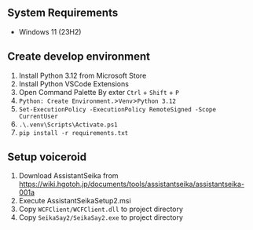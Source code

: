 ## System Requirements

- Windows 11 (23H2)

## Create develop environment

1. Install Python 3.12 from Microsoft Store
2. Install Python VSCode Extensions
3. Open Command Palette By exter `Ctrl` + `Shift` + `P`
4. `Python: Create Environment.`>`Venv`>`Python 3.12`
5. `Set-ExecutionPolicy -ExecutionPolicy RemoteSigned -Scope CurrentUser`
6. `.\.venv\Scripts\Activate.ps1`
7. `pip install -r requirements.txt`

## Setup voiceroid

1. Download AssistantSeika from https://wiki.hgotoh.jp/documents/tools/assistantseika/assistantseika-001a
2. Execute AssistantSeikaSetup2.msi
3. Copy `WCFClient/WCFClient.dll` to project directory
4. Copy `SeikaSay2/SeikaSay2.exe` to project directory